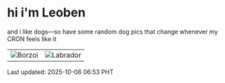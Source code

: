 # hi i'm Leoben

and i like dogs—so have some random dog pics that change whenever my CRON feels like it

|  |  |
|--------|----------|
| ![Borzoi](https://random-dog-vercel.vercel.app/api/random-borzoi?v=1759877608) | ![Labrador](https://random-dog-vercel.vercel.app/api/random-labrador?v=1759877608) |

Last updated: 2025-10-08 06:53 PHT
